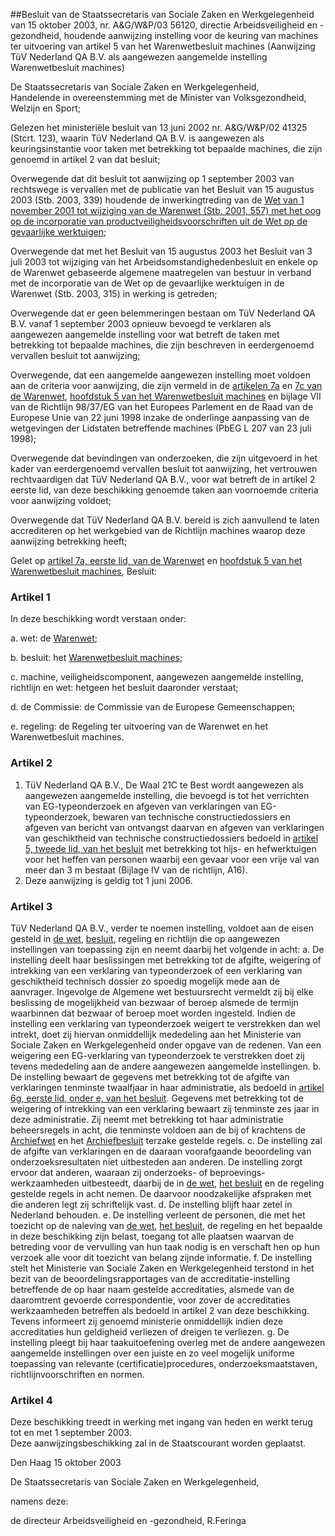 <meta http-equiv='Content-Type' content='text/html; charset=utf-8' />

##Besluit van de Staatssecretaris van Sociale Zaken en Werkgelegenheid van 15 oktober 2003, nr. A&G/W&P/03 56120, directie Arbeidsveiligheid en -gezondheid, houdende aanwijzing instelling voor de keuring van machines ter uitvoering van artikel 5 van het Warenwetbesluit machines (Aanwijzing TüV Nederland QA B.V. als aangewezen aangemelde instelling Warenwetbesluit machines)

De Staatssecretaris van Sociale Zaken en Werkgelegenheid,  
Handelende in overeenstemming met de Minister van Volksgezondheid, Welzijn en Sport;

Gelezen het ministeriële besluit van 13 juni 2002 nr. A&G/W&P/02 41325 (Stcrt. 123), waarin TüV Nederland QA B.V. is aangewezen als keuringsinstantie voor taken met betrekking tot bepaalde machines, die zijn genoemd in artikel 2 van dat besluit;

Overwegende dat dit besluit tot aanwijzing op 1 september 2003 van rechtswege is vervallen met de publicatie van het Besluit van 15 augustus 2003 (Stb. 2003, 339) houdende de inwerkingtreding van de [Wet van 1 november 2001 tot wijziging van de Warenwet (Stb. 2001, 557) met het oog op de incorporatie van productveiligheidsvoorschriften uit de Wet op de gevaarlijke werktuigen](../../wet/wijzigingswet/warenwet/met/het/oog/op/de/incorporatie/van/etc/BWBR0012951/README.md);

Overwegende dat met het Besluit van 15 augustus 2003 het Besluit van 3 juli 2003 tot wijziging van het Arbeidsomstandighedenbesluit en enkele op de Warenwet gebaseerde algemene maatregelen van bestuur in verband met de incorporatie van de Wet op de gevaarlijke werktuigen in de Warenwet (Stb. 2003, 315) in werking is getreden;

Overwegende dat er geen belemmeringen bestaan om TüV Nederland QA B.V. vanaf 1 september 2003 opnieuw bevoegd te verklaren als aangewezen aangemelde instelling voor wat betreft de taken met betrekking tot bepaalde machines, die zijn beschreven in eerdergenoemd vervallen besluit tot aanwijzing;

Overwegende, dat een aangemelde aangewezen instelling moet voldoen aan de criteria voor aanwijzing, die zijn vermeld in de [artikelen 7a](../../wet/warenwet/BWBR0001969/README.md) en [7c van de Warenwet](../../wet/warenwet/BWBR0001969/README.md), [hoofdstuk 5 van het Warenwetbesluit machines](../../AMvB/warenwetbesluit/machines/BWBR0005577/README.md) en bijlage VII van de Richtlijn 98/37/EG van het Europees Parlement en de Raad van de Europese Unie van 22 juni 1998 inzake de onderlinge aanpassing van de wetgevingen der Lidstaten betreffende machines (PbEG L 207 van 23 juli 1998);

Overwegende dat bevindingen van onderzoeken, die zijn uitgevoerd in het kader van eerdergenoemd vervallen besluit tot aanwijzing, het vertrouwen rechtvaardigen dat TüV Nederland QA B.V., voor wat betreft de in artikel 2 eerste lid, van deze beschikking genoemde taken aan voornoemde criteria voor aanwijzing voldoet;

Overwegende dat TüV Nederland QA B.V. bereid is zich aanvullend te laten accrediteren op het werkgebied van de Richtlijn machines waarop deze aanwijzing betrekking heeft;

Gelet op [artikel 7a, eerste lid, van de Warenwet](../../wet/warenwet/BWBR0001969/README.md) en [hoofdstuk 5 van het Warenwetbesluit machines](../../AMvB/warenwetbesluit/machines/BWBR0005577/README.md),
Besluit:    

### Artikel  1  

In deze beschikking wordt verstaan onder: 

a. wet: de [Warenwet](../../wet/warenwet/BWBR0001969/README.md);  

b. besluit: het [Warenwetbesluit machines](../../AMvB/warenwetbesluit/machines/BWBR0005577/README.md);  

c. machine, veiligheidscomponent, aangewezen aangemelde instelling, richtlijn en wet: hetgeen het besluit daaronder verstaat;  

d. de Commissie: de Commissie van de Europese Gemeenschappen;  

e. regeling: de Regeling ter uitvoering van de Warenwet en het Warenwetbesluit machines.    

### Artikel  2  

1.  TüV Nederland QA B.V., De Waal 21C te Best wordt aangewezen als aangewezen aangemelde instelling, die bevoegd is tot het verrichten van EG-typeonderzoek en afgeven van verklaringen van EG-typeonderzoek, bewaren van technische constructiedossiers en afgeven van bericht van ontvangst daarvan en afgeven van verklaringen van geschiktheid van technische constructiedossiers bedoeld in [artikel 5, tweede lid, van het besluit](../../AMvB/warenwetbesluit/machines/BWBR0005577/README.md) met betrekking tot hijs- en hefwerktuigen voor het heffen van personen waarbij een gevaar voor een vrije val van meer dan 3 m bestaat (Bijlage IV van de richtlijn, A16).   
2.  Deze aanwijzing is geldig tot 1 juni 2006.   

### Artikel  3  

TüV Nederland QA B.V., verder te noemen instelling, voldoet aan de eisen gesteld in [de wet](../../wet/warenwet/BWBR0001969/README.md), [besluit](../../AMvB/warenwetbesluit/machines/BWBR0005577/README.md), regeling en richtlijn die op aangewezen instellingen van toepassing zijn en neemt daarbij het volgende in acht: a. De instelling deelt haar beslissingen met betrekking tot de afgifte, weigering of intrekking van een verklaring van typeonderzoek of een verklaring van geschiktheid technisch dossier zo spoedig mogelijk mede aan de aanvrager. Ingevolge de Algemene wet bestuursrecht vermeldt zij bij elke beslissing de mogelijkheid van bezwaar of beroep alsmede de termijn waarbinnen dat bezwaar of beroep moet worden ingesteld. Indien de instelling een verklaring van typeonderzoek weigert te verstrekken dan wel intrekt, doet zij hiervan onmiddellijk mededeling aan het Ministerie van Sociale Zaken en Werkgelegenheid onder opgave van de redenen. Van een weigering een EG-verklaring van typeonderzoek te verstrekken doet zij tevens mededeling aan de andere aangewezen aangemelde instellingen. b. De instelling bewaart de gegevens met betrekking tot de afgifte van verklaringen tenminste twaalfjaar in haar administratie, als bedoeld in [artikel 6g, eerste lid, onder e, van het besluit](../../AMvB/warenwetbesluit/machines/BWBR0005577/README.md). Gegevens met betrekking tot de weigering of intrekking van een verklaring bewaart zij tenminste zes jaar in deze administratie. Zij neemt met betrekking tot haar administratie beheersregels in acht, die tenminste voldoen aan de bij of krachtens de [Archiefwet](../../wet/archiefwet/1995/BWBR0007376/README.md) en het [Archiefbesluit](../../AMvB/archiefbesluit/1995/BWBR0007748/README.md) terzake gestelde regels. c. De instelling zal de afgifte van verklaringen en de daaraan voorafgaande beoordeling van onderzoeksresultaten niet uitbesteden aan anderen. De instelling zorgt ervoor dat anderen, waaraan zij onderzoeks- of beproevings-werkzaamheden uitbesteedt, daarbij de in [de wet](../../wet/warenwet/BWBR0001969/README.md), [het besluit](../../AMvB/warenwetbesluit/machines/BWBR0005577/README.md) en de regeling gestelde regels in acht nemen. De daarvoor noodzakelijke afspraken met die anderen legt zij schriftelijk vast. d. De instelling blijft haar zetel in Nederland behouden. e. De instelling verleent de personen, die met het toezicht op de naleving van [de wet](../../wet/warenwet/BWBR0001969/README.md), [het besluit](../../AMvB/warenwetbesluit/machines/BWBR0005577/README.md), de regeling en het bepaalde in deze beschikking zijn belast, toegang tot alle plaatsen waarvan de betreding voor de vervulling van hun taak nodig is en verschaft hen op hun verzoek alle voor dit toezicht van belang zijnde informatie. f. De instelling stelt het Ministerie van Sociale Zaken en Werkgelegenheid terstond in het bezit van de beoordelingsrapportages van de accreditatie-instelling betreffende de op haar naam gestelde accreditaties, alsmede van de daaromtrent gevoerde correspondentie, voor zover de accreditaties werkzaamheden betreffen als bedoeld in artikel 2 van deze beschikking. Tevens informeert zij genoemd ministerie onmiddellijk indien deze accreditaties hun geldigheid verliezen of dreigen te verliezen. g. De instelling pleegt bij haar taakuitoefening overleg met de andere aangewezen aangemelde instellingen over een juiste en zo veel mogelijk uniforme toepassing van relevante (certificatie)procedures, onderzoeksmaatstaven, richtlijnvoorschriften en normen.  

### Artikel  4  

Deze beschikking treedt in werking met ingang van heden en werkt terug tot en met 1 september 2003.  
Deze aanwijzingsbeschikking zal in de Staatscourant worden geplaatst.   

Den Haag 
15 oktober 2003    

De 
Staatssecretaris van Sociale Zaken en Werkgelegenheid, 

namens deze: 

de 
directeur Arbeidsveiligheid en -gezondheid, 
R.Feringa    
